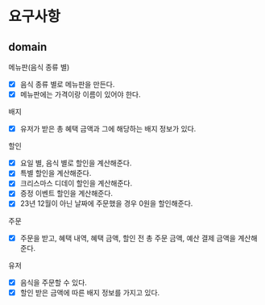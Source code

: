 # 요구사항

## domain

메뉴판(음식 종류 별)
-[x] 음식 종류 별로 메뉴판을 만든다.
-[x] 메뉴판에는 가격이랑 이름이 있어야 한다.

배지
-[x] 유저가 받은 총 혜택 금액과 그에 해당하는 배지 정보가 있다.

할인
-[x] 요일 별, 음식 별로 할인을 계산해준다.
-[x] 특별 할인을 계산해준다.
-[x] 크리스마스 디데이 할인을 계산해준다.
-[x] 증정 이벤트 할인을 계산해준다.
-[x] 23년 12월이 아닌 날짜에 주문했을 경우 0원을 할인해준다.

주문
-[x] 주문을 받고, 혜택 내역, 혜택 금액, 할인 전 총 주문 금액, 예산 결제 금액을 계산해준다.

유저
-[x] 음식을 주문할 수 있다.
-[x] 할인 받은 금액에 따른 배지 정보를 가지고 있다. 

